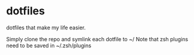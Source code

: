 # dotfiles

dotfiles that make my life easier. 

Simply clone the repo and symlink each dotfile to ~/
Note that zsh plugins need to be saved in ~/.zsh/plugins
